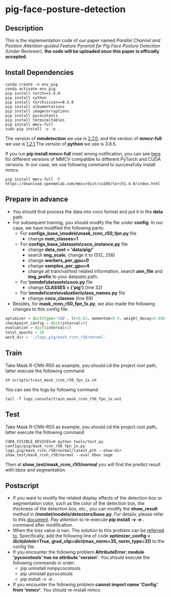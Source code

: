 # pig-face-posture-detection
## Description
This is the implementation code of our paper named *Parallel Channel and Position Attention-guided Feature Pyramid for Pig Face Posture Detection (Under Reviewer)*, **the code will be uploaded once this paper is officially accepted**.
## Install Dependencies
```
conda create -n env_pig 
conda activate env_pig
pip install torch==1.4.0
pip install cython
pip install torchvision==0.5.0
pip install albumentations
pip install imagecorruptions
pip install pycocotools
pip install terminaltables
pip install mmcv-full
sudo pip install -v -e . 
```
The version of **mmdetection** we use is [2.7.0](https://codeload.github.com/open-mmlab/mmdetection/zip/v2.7.0), and the version of **mmcv-full** we use is [1.2.1](https://download.openmmlab.com/mmcv/dist/cu100/torch1.4.0/mmcv_full-1.2.1-cp38-cp38-manylinux1_x86_64.whl),The version of **python** we use is 3.8.5.

If you run **pip install mmcv-full** meet wrong notification, you can see [here](https://github.com/open-mmlab/mmcv#install-with-pip) for different versions of MMCV compatible to different PyTorch and CUDA versions. In our case, we use following command to successfully install mmcv.
```
pip install mmcv-full -f https://download.openmmlab.com/mmcv/dist/cu100/torch1.4.0/index.html
```
## Prepare in advance
* You should first process the data into coco format and put it in the **data** path.
* For subsequent training, you should modify the file under **config**. In our case, we have modified the following parts:
  * For **configs\_base_\models\mask_rcnn_r50_fpn.py** file
    * change **num_classes=1**
  * For **configs\_base_\datasets\coco_instance.py** file
    * change **data_root = 'data/pig/'**
    * search **img_scale**, change it to (512, 256)
    * change **workers_per_gpu=0**
    * change **samples_per_gpu=4**
    * change all train/val/test related information, search **ann_file** and **img_prefix** to your datasets path.
  * For **\mmdet\datasets\coco.py** file
    * change **CLASSES = ('pig')** (line 32)
  * For **\mmdet\core\evaluation\class_names.py** file
    * change **coco_classes** (line 69)
* Besides, for **mask_rcnn_r50_fpn_1x.py**, we also made the following changes to this config file:
```python
optimizer = dict(type='SGD', lr=0.02, momentum=0.9, weight_decay=0.0001)
checkpoint_config = dict(interval=5)
evaluation = dict(interval=1)
total_epochs = 10
work_dir = './logs_pig/mask_rcnn_r50/normal'
```
## Train
Take Mask R-CNN-R50 as example, you should cd the project root path, latter execute the following command
```
sh scripts/train_mask_rcnn_r50_fpn_1x.sh
```
You can see the logs by following command
```
tail -f logs_console/train_mask_rcnn_r50_fpn_1x.out
```
## Test
Take Mask R-CNN-R50 as example, you should cd the project root path, latter execute the following command
```
CUDA_VISIBLE_DEVICES=0 python tools/test.py configs/pig/mask_rcnn_r50_fpn_1x.py logs_pig/mask_rcnn_r50/normal/latest.pth --show-dir show_test/mask_rcnn_r50/normal --eval bbox segm
```
Then at **show_test/mask_rcnn_r50/normal** you will find the predict result with bbox and segmentation.
## Postscript
* If you want to modify the related display effects of the detection box or segmentation color, such as the color of the detection box, the thickness of the detection box, etc., you can modify the **show_result** method in **/mmdet/models/detectors/base.py**. For details, please refer to this [document](https://mmdetection.readthedocs.io/en/latest/_modules/mmdet/models/detectors/base.html?highlight=imshow_det_bboxes#). Pay attention to re-execute **pip install -v -e .** command after modification.
* When the loss value is nan. The solution to this problem can be [referred to](https://github.com/open-mmlab/mmdetection/issues/3013). Specifically, add the following line of code **optimizer_config = dict(_delete_=True, grad_clip=dict(max_norm=35, norm_type=2))** to the config file.
* If you encounter the following problem **AttributeError: module 'pycocotools' has no attribute '__version__'**. You should execute the following commands in order: 
  * pip uninstall mmpycocotools
  * pip uninstall pycocotools
  * pip install -v -e .
* If you encounter the following problem **cannot import name 'Config' from 'mmcv'**. You should re-install mmcv.
